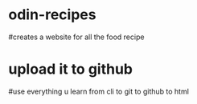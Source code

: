 # odin-recipes
#creates a website for all the food recipe
# upload it to github
#use everything u learn from cli to git to github to html  